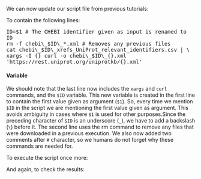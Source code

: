 <script>
import Execute from "$components/Execute.svelte";
</script>

We can now update our script file from previous tutorials: 

<Execute command="nano getproteins.sh" />

To contain the following lines:

<pre class="code border p-2" style="white-space: pre-wrap">
ID=$1 # The CHEBI identifier given as input is renamed to ID
rm -f chebi\_$ID\_*.xml # Removes any previous files
cat chebi\_$ID\_xrefs_UniProt_relevant_identifiers.csv | \
xargs -I {} curl -o chebi\_$ID\_{}.xml 'https://rest.uniprot.org/uniprotkb/{}.xml' 
</pre>

#### Variable

We should note that the last line now includes the `xargs` and `curl` commands, and the `$ID` variable. This new variable is created in the first line to
contain the first value given as argument (`$1`). So, every time we mention
`$ID` in the script we are mentioning the first value given as argument. This
avoids ambiguity in cases where `$1` is used for other purposes.Since the preceding 
character of `$ID` is an underscore (`_`), we have to add a backslash (`\`)
before it. The second line uses the rm command to remove any files that were
downloaded in a previous execution. We also now added two comments after
`#` character, so we humans do not forget why these commands are needed
for.

To execute the script once more:

<Execute command="chmod u+x getproteins.sh" />

<Execute command="./getproteins.sh 27732" />

And again, to check the results:

<Execute command="head -n 1 chebi_27732_*.xml | less" />
